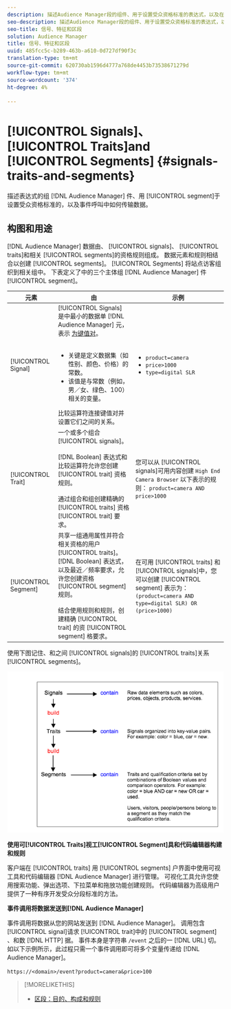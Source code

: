 ```yaml
---
description: 描述Audience Manager段的组件、用于设置受众资格标准的表达式，以及在事件呼叫中如何传输数据。
seo-description: 描述Audience Manager段的组件、用于设置受众资格标准的表达式，以及在事件呼叫中如何传输数据。
seo-title: 信号、特征和区段
solution: Audience Manager
title: 信号、特征和区段
uuid: 485fcc5c-b289-463b-a610-0d727df90f3c
translation-type: tm+mt
source-git-commit: 620730ab1596d4777a768de4453b73538671279d
workflow-type: tm+mt
source-wordcount: '374'
ht-degree: 4%

---
```



# [!UICONTROL Signals]、 [!UICONTROL Traits]and [!UICONTROL Segments] {#signals-traits-and-segments}

描述表达式的组 [!DNL Audience Manager] 件、用 [!UICONTROL segment]于设置受众资格标准的，以及事件呼叫中如何传输数据。

## 构图和用途

[!DNL Audience Manager] 数据由、 [!UICONTROL signals]、 [!UICONTROL traits]和相关 [!UICONTROL segments]的资格规则组成。 数据元素和规则相结合以创建 [!UICONTROL segments]。 [!UICONTROL Segments] 将站点访客组织到相关组中。 下表定义了中的三个主体组 [!DNL Audience Manager] 件 [!UICONTROL segment]。

| 元素 | 由 | 示例 |
|---|---|---|
| [!UICONTROL Signal] | [!UICONTROL Signals] 是中最小的数据单 [!DNL Audience Manager] 元，表示 [为键值对](../reference/key-value-pairs-explained.md)。<br><br><ul><li>关键是定义数据集（如性别、颜色、价格）的常数。</li><li>该值是与常数（例如，男／女、绿色、100）相关的变量。</li></ul>比较运算符连接键值对并设置它们之间的关系。 | <ul><li>`product=camera`</li><li>`price>1000`</li><li>`type=digital SLR`</li></ul> |
| [!UICONTROL Trait] | 一个或多个组合 [!UICONTROL signals]。<br><br> [!DNL Boolean] 表达式和比较运算符允许您创建 [!UICONTROL trait] 资格规则。 <br><br>通过组合和组创建精确的 [!UICONTROL traits] 资格 [!UICONTROL trait] 要求。 | 您可以从 [!UICONTROL signals]可用内容创建 `High End Camera Browser` 以下表示的规则： `product=camera AND price>1000` |
| [!UICONTROL Segment] | 共享一组通用属性并符合相关资格的用户 [!UICONTROL traits]。 [!DNL Boolean] 表达式，以及最近／频率要求，允许您创建资格 [!UICONTROL segment] 规则。<br><br> 结合使用规则和规则，创建精确 [!UICONTROL trait] 的资 [!UICONTROL segment] 格要求。 | 在可用 [!UICONTROL traits] 和 [!UICONTROL signals]中，您可以创建 [!UICONTROL segment] 表示为：`(product=camera AND type=digital SLR) OR (price>1000)` |

使用下图记住、和之间 [!UICONTROL signals]的 [!UICONTROL traits]关系 [!UICONTROL segments]。

![](assets/signals-traits-segments.png)

**使用可[!UICONTROL Traits]视工[!UICONTROL Segment]具和代码编辑器构建和规则**

客户端在 [!UICONTROL traits] 用 [!UICONTROL segments] 户界面中使用可视工具和代码编辑器 [!DNL Audience Manager] 进行管理。 可视化工具允许您使用搜索功能、弹出选项、下拉菜单和拖放功能创建规则。 代码编辑器为高级用户提供了一种有序开发受众分段标准的方法。

**事件调用将数据发送到[!DNL Audience Manager]**

事件调用将数据从您的网站发送到 [!DNL Audience Manager]。 调用包含 [!UICONTROL signal]请求 [!UICONTROL trait]中的 [!UICONTROL segment] 、和数 [!DNL HTTP] 据。 事件本身是字符串 `/event` 之后的一 [!DNL URL] 切。 如以下示例所示，此过程只需一个事件调用即可将多个变量传递给 [!DNL Audience Manager]。

`https://<domain>/event?product=camera&price>100`

>[!MORELIKETHIS]
>
>* [区段：目的、构成和规则](../features/segments/segments-purpose.md)

